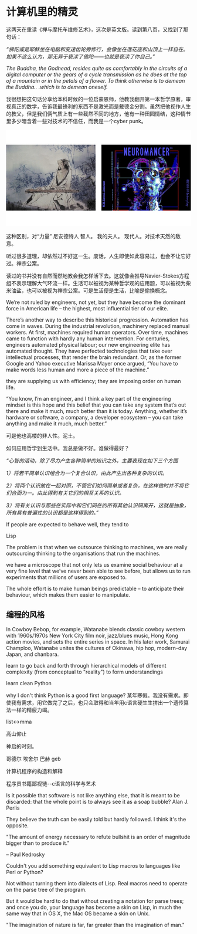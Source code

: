 # 计算机里的精灵

这两天在重读《禅与摩托车维修艺术》，这次是英文版。读到第八页，又找到了那句话：

*“佛陀或是耶稣坐在电脑和变速齿轮旁修行，会像坐在莲花座和山顶上一样自在。如果不这么认为，那无异于亵渎了佛陀——也就是亵渎了你自己。”*

*The Buddha, the Godhead, resides quite as comfortably in the circuits 
of a digital computer or the gears of a cycle transmission as he does at the top of a mountain or in the petals of a flower. To think 
otherwise is to demean the Buddha.. .which is to demean oneself.*


我很想把这句话分享给本科时候的一位启蒙恩师，他教我翻开第一本哲学原著，审视真正的数学，告诉我最锋利的东西不是激光而是戴德金分割。虽然把他视作人生的教父，但是我们俩气质上有一些截然不同的地方，他有一种田园情结，这种情节里多少暗含着一些对技术的不信任，而我是一个cyber punk。

![differ](https://raw.githubusercontent.com/lambdamore/lambdamore.github.io/master/figures/programming/difference.jpg)



这种区别，对“力量” 尼安德特人 智人。 我的夫人。 现代人。对技术天然的敌意。

听过很多道理，却依然过不好这一生。废话，人生即使如此容易过，也会不让它好过。禅宗公案。

读过的书并没有自然而然地教会我怎样活下去。这就像会推导Navier-Stokes方程组不表示理解大气环流一样。生活可以被视为某种哲学观的应用题，可以被视为柴米油盐，也可以被视为禅宗公案。可是生活便是生活，比喻是偷换概念。

We’re not ruled by engineers, not yet, but they have become the dominant force in American life – the highest, most influential tier of our elite.

There’s another way to describe this historical progression. Automation has come in waves. During the industrial revolution, machinery replaced manual workers. At first, machines required human operators. Over time, machines came to function with hardly any human intervention. For centuries, engineers automated physical labour; our new engineering elite has automated thought. They have perfected technologies that take over intellectual processes, that render the brain redundant. Or, as the former Google and Yahoo executive Marissa Mayer once argued, “You have to make words less human and more a piece of the machine.”

they are supplying us with efficiency; they are imposing order on human life.


“You know, I’m an engineer, and I think a key part of the engineering mindset is this hope and this belief that you can take any system that’s out there and make it much, much better than it is today. Anything, whether it’s hardware or software, a company, a developer ecosystem – you can take anything and make it much, much better.” 

可是他也高楼的非人性。泥土。

如何应用哲学到生活中。我总是做不好。谁做得最好？

*“心智的活动，除了尽力产生各种简单的知识之外，主要表现在如下三个方面*

*1）将若干简单认识组合为一个复合认识，由此产生出各种复杂的认识。*

*2）将两个认识放在一起对照，不管它们如何简单或者复杂，在这样做时并不将它们合而为一。由此得到有关它们的相互关系的认识。*

*3）将有关认识与那些在实际中和它们同在的所有其他认识隔离开，这就是抽象，所有具有普遍性的认识都是这样得到的。”*

If people are expected to behave well, they tend to

Lisp

The problem is that when we outsource thinking to machines, we are really outsourcing thinking to the organisations that run the machines.

we have a microscope that not only lets us examine social behaviour at a very fine level that we’ve never been able to see before, but allows us to run experiments that millions of users are exposed to. 

The whole effort is to make human beings predictable – to anticipate their behaviour, which makes them easier to manipulate.

## 编程的风格

In Cowboy Bebop, for example, Watanabe blends classic cowboy western with 1960s/1970s New York City film noir, jazz/blues music, Hong Kong action movies, and sets the entire series in space. In his later work, Samurai Champloo, Watanabe unites the cultures of Okinawa, hip hop, modern-day Japan, and chanbara.


learn to go back and forth through hierarchical models of different complexity 
(from conceptual to "reality") to form understandings

learn clean Python 

why I don't think Python is a good first language? 某年寒假。我没有需求。即使我有需求，用它做完了之后，也只会取得和当年用c语言硬生生拼出一个遗传算法一样的精疲力竭。


list<->mma


高山仰止



神启的时刻。



哥德尔 埃舍尔 巴赫 geb

计算机程序的构造和解释

程序员书籍鄙视链--c语言的科学与艺术

Is it possible that software is not like anything else, that it
is meant to be discarded: that the whole point is to always
see it as a soap bubble?
Alan J. Perlis

They believe the truth can be easily told but hardly followed. I think it's the opposite.

"The amount of energy necessary to refute bullshit is an order of magnitude bigger than to produce it."

– Paul Kedrosky

Couldn't you add something equivalent to Lisp macros to languages like Perl or Python?

Not without turning them into dialects of Lisp. Real macros need to operate on the parse tree of the program.

But it would be hard to do that without creating a notation for parse trees; and once you do, your language has become a skin on Lisp, in much the same way that in OS X, the Mac OS became a skin on Unix.

"The imagination of nature is far, far greater than the imagination of man."